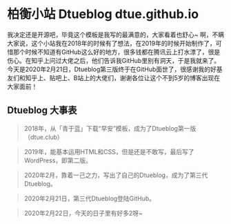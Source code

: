 # 柏衡小站 Dtueblog dtue.github.io

我决定还是开源吧，毕竟这个模板是我写的最满意的，大家看着也舒心~
啊，不瞒大家说，这个小站我在2018年的时候有了想法，在2019年的时候开始制作了，可惜那个时候不知道有GitHub这么好的地方，很多钱都在腾讯云上打水漂了，很是伤心。在知乎上问过大佬之后，他们告诉我GitHub里别有洞天，于是我就来了。今天是2020年2月21日，Dtueblog第三版终于在GitHub面世了，很感谢我的好基友们和知乎上、贴吧上、B站上的大佬们，谢谢各位让这个不到5岁的博客出现在大家面前！

## Dtueblog 大事表
> 2018年，从「青于蓝」下载“早安”模板，成为了Dtueblog第一版（dtue.club）

> 2019年，能基本运用HTML和CSS，但是还是不敢写，最后写了WordPress，即第二版。

> 2020年2月，靠着一己之力，写出了自己的Dtueblog，成为了第三代Dtueblog。

> 2020年2月21日，第三代Dtueblog登陆GitHub。

> 2020年2月22日，今天的日子里有好多2呀~
